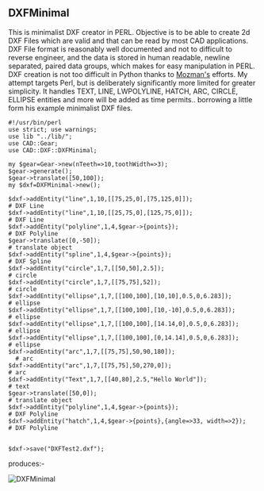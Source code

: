 ## DXFMinimal

This is minimalist DXF creator in PERL. Objective is to be able to create 2d DXF Files which are valid and that can be read by most CAD applications.  DXF File format is reasonably well documented and not to difficult to reverse engineer, and the data is stored in human readable, newline separated, paired data groups, which makes for easy manipulation in PERL.  DXF creation is not too difficult in Python thanks to [Mozman's](https://github.com/mozman/ezdxf) efforts.  My attempt targets Perl, but is deliberately significantly more limited for greater simplicity.  It handles TEXT, LINE, LWPOLYLINE, HATCH, ARC, CIRCLE, ELLIPSE entities and more will be added as time permits.. borrowing a little form his example minimalist DXF files.

```
#!/usr/bin/perl
use strict; use warnings;
use lib "../lib/";
use CAD::Gear;
use CAD::DXF::DXFMinimal;

my $gear=Gear->new(nTeeth=>10,toothWidth=>3);
$gear->generate();
$gear->translate([50,100]);
my $dxf=DXFMinimal->new();

$dxf->addEntity("line",1,10,[[75,25,0],[75,125,0]]);                     # DXF Line
$dxf->addEntity("line",1,10,[[25,75,0],[125,75,0]]);                     # DXF Line
$dxf->addEntity("polyline",1,4,$gear->{points});                         # DXF Polyline
$gear->translate([0,-50]);                                               # translate object
$dxf->addEntity("spline",1,4,$gear->{points});                           # DXF Spline
$dxf->addEntity("circle",1,7,[[50,50],2.5]);                             # circle
$dxf->addEntity("circle",1,7,[[75,75],52]);                              # circle
$dxf->addEntity("ellipse",1,7,[[100,100],[10,10],0.5,0,6.283]);          # ellipse
$dxf->addEntity("ellipse",1,7,[[100,100],[10,-10],0.5,0,6.283]);         # ellipse
$dxf->addEntity("ellipse",1,7,[[100,100],[14.14,0],0.5,0,6.283]);        # ellipse
$dxf->addEntity("ellipse",1,7,[[100,100],[0,14.14],0.5,0,6.283]);        # ellipse
$dxf->addEntity("arc",1,7,[[75,75],50,90,180]);                          # arc
$dxf->addEntity("arc",1,7,[[75,75],50,270,0]);                           # arc
$dxf->addEntity("Text",1,7,[[40,80],2.5,"Hello World"]);                 # text
$gear->translate([50,0]);                                                # translate object
$dxf->addEntity("polyline",1,4,$gear->{points});                         # DXF Polyline
$dxf->addEntity("hatch",1,4,$gear->{points},{angle=>33, width=>2});      # DXF Polyline


$dxf->save("DXFTest2.dxf");
```

produces:-

![DXFMinimal](https://user-images.githubusercontent.com/34284663/111703612-d13cd080-8835-11eb-9604-03d066dc2e64.png)
